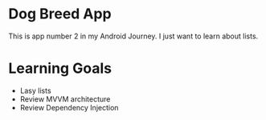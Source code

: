 # Dog Breed App

This is app number 2 in my Android Journey. I just want to learn about lists.

# Learning Goals

* Lasy lists
* Review MVVM architecture
* Review Dependency Injection
